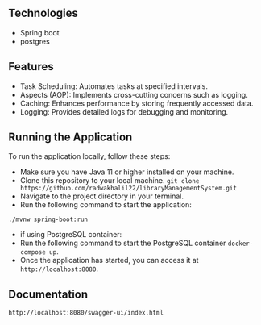 ## Technologies
- Spring boot
- postgres

## Features
- Task Scheduling: Automates tasks at specified intervals.
- Aspects (AOP): Implements cross-cutting concerns such as logging.
- Caching: Enhances performance by storing frequently accessed data.
- Logging: Provides detailed logs for debugging and monitoring.

## Running the Application
To run the application locally, follow these steps:

- Make sure you have Java 11 or higher installed on your machine.
- Clone this repository to your local machine. `git clone https://github.com/radwakhalil22/libraryManagementSystem.git`
- Navigate to the project directory in your terminal.
- Run the following command to start the application:
```
./mvnw spring-boot:run
```
- if using PostgreSQL container: 
- Run the following command to start the PostgreSQL container `docker-compose up`.
- Once the application has started, you can access it at `http://localhost:8080`.

## Documentation
`http://localhost:8080/swagger-ui/index.html`
